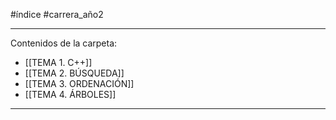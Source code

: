 #índice #carrera_año2 
________________________________________________________________________
Contenidos de la carpeta:
+ [[TEMA 1. C++]]
+ [[TEMA 2. BÚSQUEDA]]
+ [[TEMA 3. ORDENACIÓN]]
+ [[TEMA 4. ÁRBOLES]]
________________________________________________________________________
